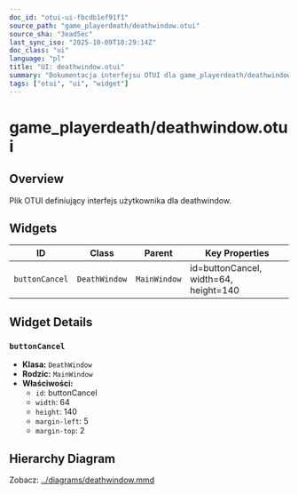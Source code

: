 ```yaml
---
doc_id: "otui-ui-fbcdb1ef91f1"
source_path: "game_playerdeath/deathwindow.otui"
source_sha: "3ead5ec"
last_sync_iso: "2025-10-09T10:29:14Z"
doc_class: "ui"
language: "pl"
title: "UI: deathwindow.otui"
summary: "Dokumentacja interfejsu OTUI dla game_playerdeath/deathwindow.otui"
tags: ["otui", "ui", "widget"]
---
```


# game_playerdeath/deathwindow.otui

## Overview

Plik OTUI definiujący interfejs użytkownika dla deathwindow.

## Widgets

| ID | Class | Parent | Key Properties |
|----|-------|--------|----------------|
| `buttonCancel` | `DeathWindow` | `MainWindow` | id=buttonCancel, width=64, height=140 |

## Widget Details

### `buttonCancel`

- **Klasa:** `DeathWindow`
- **Rodzic:** `MainWindow`
- **Właściwości:**
  - `id`: buttonCancel
  - `width`: 64
  - `height`: 140
  - `margin-left`: 5
  - `margin-top`: 2

## Hierarchy Diagram

Zobacz: [../diagrams/deathwindow.mmd](../diagrams/deathwindow.mmd)
